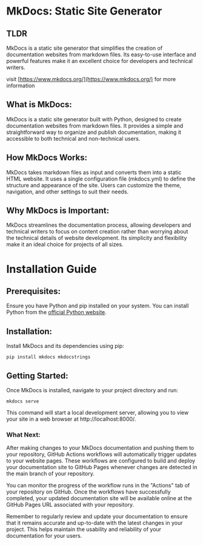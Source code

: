 # MkDocs: Static Site Generator

## TLDR
MkDocs is a static site generator that simplifies the creation of documentation websites from markdown files. Its easy-to-use interface and powerful features make it an excellent choice for developers and technical writers.

visit [https://www.mkdocs.org/](https://www.mkdocs.org/) for more information

## What is MkDocs:
MkDocs is a static site generator built with Python, designed to create documentation websites from markdown files. It provides a simple and straightforward way to organize and publish documentation, making it accessible to both technical and non-technical users.

## How MkDocs Works:
MkDocs takes markdown files as input and converts them into a static HTML website. It uses a single configuration file (mkdocs.yml) to define the structure and appearance of the site. Users can customize the theme, navigation, and other settings to suit their needs.

## Why MkDocs is Important:
MkDocs streamlines the documentation process, allowing developers and technical writers to focus on content creation rather than worrying about the technical details of website development. Its simplicity and flexibility make it an ideal choice for projects of all sizes.

# Installation Guide

## Prerequisites:
Ensure you have Python and pip installed on your system. You can install Python from the [official Python website](https://www.python.org/downloads/).

## Installation:
Install MkDocs and its dependencies using pip:
```
pip install mkdocs mkdocstrings
```


## Getting Started:
Once MkDocs is installed, navigate to your project directory and run:
```
mkdocs serve
```

This command will start a local development server, allowing you to view your site in a web browser at http://localhost:8000/.

### What Next:
After making changes to your MkDocs documentation and pushing them to your repository, GitHub Actions workflows will automatically trigger updates to your website pages. These workflows are configured to build and deploy your documentation site to GitHub Pages whenever changes are detected in the main branch of your repository.

You can monitor the progress of the workflow runs in the "Actions" tab of your repository on GitHub. Once the workflows have successfully completed, your updated documentation site will be available online at the GitHub Pages URL associated with your repository.

Remember to regularly review and update your documentation to ensure that it remains accurate and up-to-date with the latest changes in your project. This helps maintain the usability and reliability of your documentation for your users.